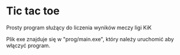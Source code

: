 # Tic tac toe

Prosty program służący do liczenia wyników meczy ligi KiK

Plik exe znajduje się w "prog/main.exe", który należy uruchomić aby włączyć program. 